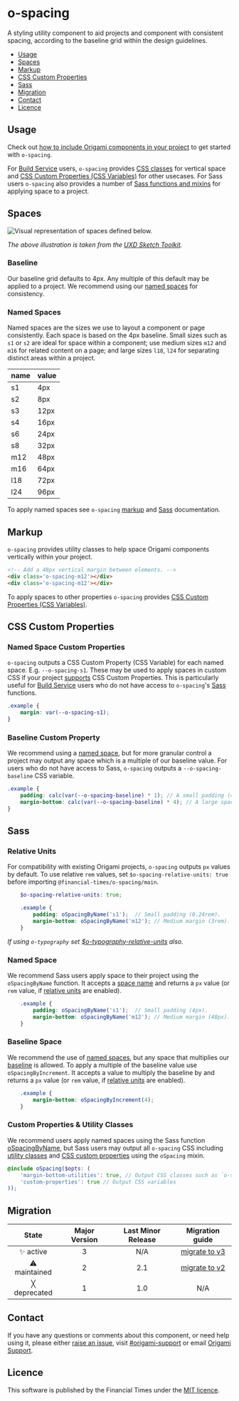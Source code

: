 # o-spacing

A styling utility component to aid projects and component with consistent spacing, according to the baseline grid within the design guidelines.

-   [Usage](#usage)
-   [Spaces](#spaces)
-   [Markup](#markup)
-   [CSS Custom Properties](#css-custom-properties)
-   [Sass](#sass)
-   [Migration](#migration)
-   [Contact](#contact)
-   [Licence](#licence)

## Usage

Check out [how to include Origami components in your project](https://origami.ft.com/documentation/components/#including-origami-components-in-your-project) to get started with `o-spacing`.

For [Build Service](https://www.ft.com/__origami/service/build/v2/) users, `o-spacing` provides [CSS classes](#markup) for vertical space and [CSS Custom Properties (CSS Variables)](#css-custom-properties) for other usecases. For Sass users `o-spacing` also provides a number of [Sass functions and mixins](#sass) for applying space to a project.

## Spaces

![Visual representation of spaces defined below.](https://user-images.githubusercontent.com/10405691/57918050-e9381780-788d-11e9-8310-ba5053c0c84a.png)

_The above illustration is taken from the [UXD Sketch Toolkit](https://sites.google.com/ft.com/ft-design-system)._

### Baseline

Our baseline grid defaults to 4px. Any multiple of this default may be applied to a project. We recommend using our [named spaces](#named-spaces) for consistency.

### Named Spaces

Named spaces are the sizes we use to layout a component or page consistently. Each space is based on the 4px baseline. Small sizes such as `s1` or `s2` are ideal for space within a component; use medium sizes `m12` and `m16` for related content on a page; and large sizes `l18`, `l24` for separating distinct areas within a project.

| name | value |
|------|-------|
| s1 | 4px |
| s2 | 8px |
| s3 | 12px |
| s4 | 16px |
| s6 | 24px |
| s8 | 32px |
| m12 | 48px |
| m16 | 64px |
| l18 | 72px |
| l24 | 96px |

To apply named spaces see `o-spacing` [markup](#markup) and [Sass](#sass) documentation.

## Markup

`o-spacing` provides utility classes to help space Origami components vertically within your project.

```html
<!-- Add a 48px vertical margin between elements. -->
<div class='o-spacing-m12'></div>
<div class='o-spacing-m12'></div>
```

To apply spaces to other properties `o-spacing` provides [CSS Custom Properties (CSS Variables)](#css-custom-properties).

## CSS Custom Properties

### Named Space Custom Properties

`o-spacing` outputs a CSS Custom Property (CSS Variable) for each named space. E.g. `--o-spacing-s1`. These may be used to apply spaces in custom CSS if your project [supports](https://caniuse.com/#feat=css-variables) CSS Custom Properties. This is particularly useful for [Build Service](https://www.ft.com/__origami/service/build/v2/) users who do not have access to `o-spacing`'s [Sass](#sass) functions.

```scss
.example {
	margin: var(--o-spacing-s1);
}
```

### Baseline Custom Property

We recommend using a [named space](#named-spaces), but for more granular control a project may output any space which is a multiple of our baseline value. For users who do not have access to Sass, `o-spacing` outputs a `--o-spacing-baseline` CSS variable.

```scss
.example {
	padding: calc(var(--o-spacing-baseline) * 1); // A small padding (4px).
	margin-bottom: calc(var(--o-spacing-baseline) * 4); // A large space (16px).
}
```

## Sass

### Relative Units

For compatibility with existing Origami projects, `o-spacing` outputs `px` values by default. To use relative `rem` values, set `$o-spacing-relative-units: true` before importing `@financial-times/o-spacing/main`.

```scss
	$o-spacing-relative-units: true;

	.example {
		padding: oSpacingByName('s1');  // Small padding (0.24rem).
		margin-bottom: oSpacingByName('m12'); // Medium margin (3rem).
	}
```

_If using `o-typography` set [$o-typography-relative-units](https://registry.origami.ft.com/components/o-typography@5.11.3/sassdoc?brand=core#variable-o-typography-relative-units) also._

### Named Space

We recommend Sass users apply space to their project using the `oSpacingByName` function. It accepts a [space name](#named-spaces) and returns a `px` value (or `rem` value, if [relative units](#relative-units) are enabled).

```scss
	.example {
		padding: oSpacingByName('s1');  // Small padding (4px).
		margin-bottom: oSpacingByName('m12'); // Medium margin (48px).
	}
```

### Baseline Space

We recommend the use of [named spaces](#named-space), but any space that multiplies our [baseline](#baseline) is allowed. To apply a multiple of the baseline value use `oSpacingByIncrement`. It accepts a value to multiply the baseline by and returns a `px` value (or `rem` value, if [relative units](#relative-units) are enabled).

```scss
	.example {
		margin-bottom: oSpacingByIncrement(4);
	}
```

### Custom Properties &amp; Utility Classes

We recommend users apply named spaces using the Sass function [oSpacingByName](#named-space), but Sass users may output all `o-spacing` CSS including [utility classes](#markup) and [CSS custom properties](#css-custom-properties) using the `oSpacing` mixin.

```scss
@include oSpacing($opts: (
	'margin-bottom-utilities': true, // Output CSS classes such as `o-spacing-s1`
	'custom-properties': true // Output CSS variables
));
```

## Migration

State | Major Version | Last Minor Release | Migration guide |
:---: | :---: | :---: | :---:
✨ active | 3 | N/A | [migrate to v3](MIGRATION.md#migrating-from-v2-to-v3)
⚠ maintained | 2 | 2.1 | [migrate to v2](MIGRATION.md#migrating-from-v1-to-v2) |
╳ deprecated | 1 | 1.0 | N/A |

## Contact

If you have any questions or comments about this component, or need help using it, please either [raise an issue](https://github.com/Financial-Times/o-spacing/issues), visit [#origami-support](https://financialtimes.slack.com/messages/origami-support/) or email [Origami Support](mailto:origami-support@ft.com).

## Licence

This software is published by the Financial Times under the [MIT licence](http://opensource.org/licenses/MIT).
